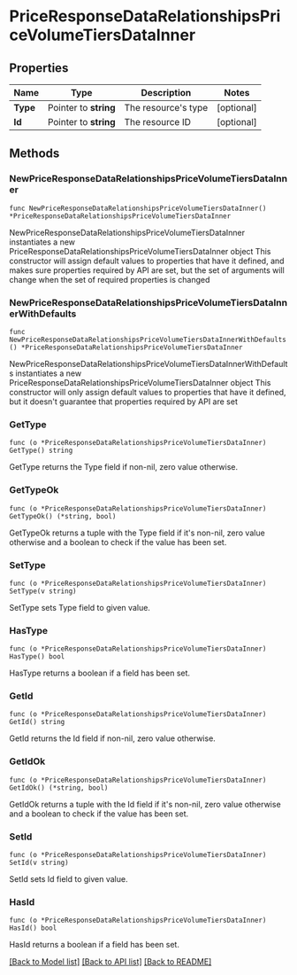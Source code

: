 # PriceResponseDataRelationshipsPriceVolumeTiersDataInner

## Properties

Name | Type | Description | Notes
------------ | ------------- | ------------- | -------------
**Type** | Pointer to **string** | The resource&#39;s type | [optional] 
**Id** | Pointer to **string** | The resource ID | [optional] 

## Methods

### NewPriceResponseDataRelationshipsPriceVolumeTiersDataInner

`func NewPriceResponseDataRelationshipsPriceVolumeTiersDataInner() *PriceResponseDataRelationshipsPriceVolumeTiersDataInner`

NewPriceResponseDataRelationshipsPriceVolumeTiersDataInner instantiates a new PriceResponseDataRelationshipsPriceVolumeTiersDataInner object
This constructor will assign default values to properties that have it defined,
and makes sure properties required by API are set, but the set of arguments
will change when the set of required properties is changed

### NewPriceResponseDataRelationshipsPriceVolumeTiersDataInnerWithDefaults

`func NewPriceResponseDataRelationshipsPriceVolumeTiersDataInnerWithDefaults() *PriceResponseDataRelationshipsPriceVolumeTiersDataInner`

NewPriceResponseDataRelationshipsPriceVolumeTiersDataInnerWithDefaults instantiates a new PriceResponseDataRelationshipsPriceVolumeTiersDataInner object
This constructor will only assign default values to properties that have it defined,
but it doesn't guarantee that properties required by API are set

### GetType

`func (o *PriceResponseDataRelationshipsPriceVolumeTiersDataInner) GetType() string`

GetType returns the Type field if non-nil, zero value otherwise.

### GetTypeOk

`func (o *PriceResponseDataRelationshipsPriceVolumeTiersDataInner) GetTypeOk() (*string, bool)`

GetTypeOk returns a tuple with the Type field if it's non-nil, zero value otherwise
and a boolean to check if the value has been set.

### SetType

`func (o *PriceResponseDataRelationshipsPriceVolumeTiersDataInner) SetType(v string)`

SetType sets Type field to given value.

### HasType

`func (o *PriceResponseDataRelationshipsPriceVolumeTiersDataInner) HasType() bool`

HasType returns a boolean if a field has been set.

### GetId

`func (o *PriceResponseDataRelationshipsPriceVolumeTiersDataInner) GetId() string`

GetId returns the Id field if non-nil, zero value otherwise.

### GetIdOk

`func (o *PriceResponseDataRelationshipsPriceVolumeTiersDataInner) GetIdOk() (*string, bool)`

GetIdOk returns a tuple with the Id field if it's non-nil, zero value otherwise
and a boolean to check if the value has been set.

### SetId

`func (o *PriceResponseDataRelationshipsPriceVolumeTiersDataInner) SetId(v string)`

SetId sets Id field to given value.

### HasId

`func (o *PriceResponseDataRelationshipsPriceVolumeTiersDataInner) HasId() bool`

HasId returns a boolean if a field has been set.


[[Back to Model list]](../README.md#documentation-for-models) [[Back to API list]](../README.md#documentation-for-api-endpoints) [[Back to README]](../README.md)


